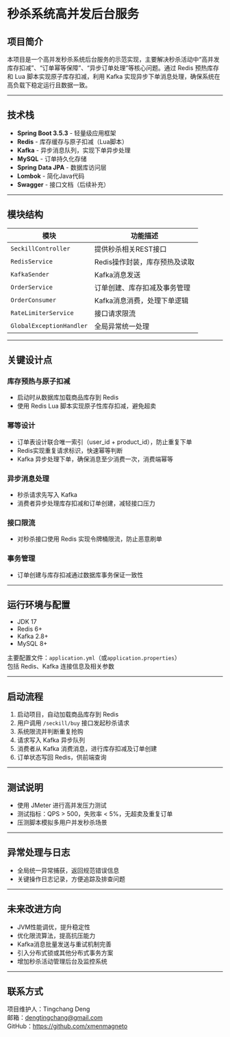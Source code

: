# 秒杀系统高并发后台服务

## 项目简介

本项目是一个高并发秒杀系统后台服务的示范实现，主要解决秒杀活动中“高并发库存扣减”、“订单幂等保障”、“异步订单处理”等核心问题。通过 Redis 预热库存和 Lua 脚本实现原子库存扣减，利用 Kafka 实现异步下单消息处理，确保系统在高负载下稳定运行且数据一致。

---

## 技术栈

- **Spring Boot 3.5.3** - 轻量级应用框架
- **Redis** - 库存缓存与原子扣减（Lua脚本）
- **Kafka** - 异步消息队列，实现下单异步处理
- **MySQL** - 订单持久化存储
- **Spring Data JPA** - 数据库访问层
- **Lombok** - 简化Java代码
- **Swagger** - 接口文档（后续补充）

---

## 模块结构

| 模块           | 功能描述                              |
| -------------- | ----------------------------------- |
| `SeckillController` | 提供秒杀相关REST接口                |
| `RedisService`      | Redis操作封装，库存预热及读取       |
| `KafkaSender`       | Kafka消息发送                       |
| `OrderService`      | 订单创建、库存扣减及事务管理         |
| `OrderConsumer`     | Kafka消息消费，处理下单逻辑          |
| `RateLimiterService`| 接口请求限流                        |
| `GlobalExceptionHandler` | 全局异常统一处理                  |

---

## 关键设计点

### 库存预热与原子扣减

- 启动时从数据库加载商品库存到 Redis
- 使用 Redis Lua 脚本实现原子性库存扣减，避免超卖

### 幂等设计

- 订单表设计联合唯一索引（user_id + product_id），防止重复下单
- Redis实现重复请求标识，快速幂等判断
- Kafka 异步处理下单，确保消息至少消费一次，消费端幂等

### 异步消息处理

- 秒杀请求先写入 Kafka
- 消费者异步处理库存扣减和订单创建，减轻接口压力

### 接口限流

- 对秒杀接口使用 Redis 实现令牌桶限流，防止恶意刷单

### 事务管理

- 订单创建与库存扣减通过数据库事务保证一致性

---

## 运行环境与配置

- JDK 17
- Redis 6+
- Kafka 2.8+
- MySQL 8+

主要配置文件：`application.yml`（或`application.properties`）  
包括 Redis、Kafka 连接信息及相关参数

---

## 启动流程

1. 启动项目，自动加载商品库存到 Redis
2. 用户调用 `/seckill/buy` 接口发起秒杀请求
3. 系统限流并判断重复抢购
4. 请求写入 Kafka 异步队列
5. 消费者从 Kafka 消费消息，进行库存扣减及订单创建
6. 订单状态写回 Redis，供前端查询

---

## 测试说明

- 使用 JMeter 进行高并发压力测试
- 测试指标：QPS > 500，失败率 < 5%，无超卖及重复订单
- 压测脚本模拟多用户并发秒杀场景

---

## 异常处理与日志

- 全局统一异常捕获，返回规范错误信息
- 关键操作日志记录，方便追踪及排查问题

---

## 未来改进方向

- JVM性能调优，提升稳定性
- 优化限流算法，提高抗压能力
- Kafka消息批量发送与重试机制完善
- 引入分布式锁或其他分布式事务方案
- 增加秒杀活动管理后台及监控系统

---

## 联系方式

项目维护人：Tingchang Deng  
邮箱：dengtingchang@gmail.com  
GitHub：https://github.com/xmenmagneto
